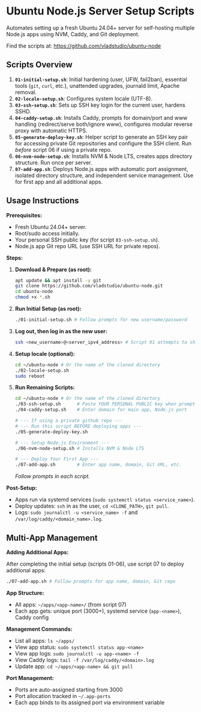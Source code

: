 # Ubuntu Node.js Server Setup Scripts

Automates setting up a fresh Ubuntu 24.04+ server for self-hosting multiple Node.js apps using NVM, Caddy, and Git deployment.

Find the scripts at: https://github.com/vladstudio/ubuntu-node

## Scripts Overview

1.  **`01-initial-setup.sh`**: Initial hardening (user, UFW, fail2ban), essential tools (`git`, `curl`, etc.), unattended upgrades, journald limit, Apache removal.
2.  **`02-locale-setup.sh`**: Configures system locale (UTF-8).
3.  **`03-ssh-setup.sh`**: Sets up SSH key login for the current user, hardens SSHD.
4.  **`04-caddy-setup.sh`**: Installs Caddy, prompts for domain/port and www handling (redirect/serve both/ignore www), configures modular reverse proxy with automatic HTTPS.
5.  **`05-generate-deploy-key.sh`**: Helper script to generate an SSH key pair for accessing private Git repositories and configure the SSH client. Run *before* script 06 if using a private repo.
6.  **`06-nvm-node-setup.sh`**: Installs NVM & Node LTS, creates apps directory structure. Run once per server.
7.  **`07-add-app.sh`**: Deploys Node.js apps with automatic port assignment, isolated directory structure, and independent service management. Use for first app and all additional apps.

## Usage Instructions

**Prerequisites:**
*   Fresh Ubuntu 24.04+ server.
*   Root/sudo access initially.
*   Your personal SSH public key (for script `03-ssh-setup.sh`).
*   Node.js app Git repo URL (use SSH URL for private repos).

**Steps:**

1.  **Download & Prepare (as root):**
    ```bash
    apt update && apt install -y git
    git clone https://github.com/vladstudio/ubuntu-node.git
    cd ubuntu-node
    chmod +x *.sh
    ```
2.  **Run Initial Setup (as root):**
    ```bash
    ./01-initial-setup.sh # Follow prompts for new username/password
    ```
3.  **Log out, then log in as the new user:**
    ```bash
    ssh <new_username>@<server_ipv4_address> # Script 01 attempts to show the IPv4
    ```
4.  **Setup locale (optional):**
    ```bash
    cd ~/ubuntu-node # Or the name of the cloned directory
    ./02-locale-setup.sh
    sudo reboot
    ```

5.  **Run Remaining Scripts:**
    ```bash
    cd ~/ubuntu-node # Or the name of the cloned directory
    ./03-ssh-setup.sh      # Paste YOUR PERSONAL PUBLIC key when prompted
    ./04-caddy-setup.sh    # Enter domain for main app, Node.js port

    # --- If using a private github repo ---
    # --- Run this script BEFORE deploying apps ---
    ./05-generate-deploy-key.sh

    # --- Setup Node.js Environment ---
    ./06-nvm-node-setup.sh # Installs NVM & Node LTS

    # --- Deploy Your First App ---
    ./07-add-app.sh        # Enter app name, domain, Git URL, etc.
    ```
    *Follow prompts in each script.*

**Post-Setup:**

*   Apps run via systemd services (`sudo systemctl status <service_name>`).
*   Deploy updates: `ssh` in as the user, `cd <CLONE_PATH>`, `git pull`.
*   Logs: `sudo journalctl -u <service_name> -f` and `/var/log/caddy/<domain_name>.log`.

## Multi-App Management

**Adding Additional Apps:**

After completing the initial setup (scripts 01-06), use script 07 to deploy additional apps:

```bash
./07-add-app.sh # Follow prompts for app name, domain, Git repo
```

**App Structure:**
*   All apps: `~/apps/<app-name>/` (from script 07)
*   Each app gets: unique port (3000+), systemd service (`app-<name>`), Caddy config

**Management Commands:**
*   List all apps: `ls ~/apps/`
*   View app status: `sudo systemctl status app-<name>`
*   View app logs: `sudo journalctl -u app-<name> -f`
*   View Caddy logs: `tail -f /var/log/caddy/<domain>.log`
*   Update app: `cd ~/apps/<app-name> && git pull`

**Port Management:**
*   Ports are auto-assigned starting from 3000
*   Port allocation tracked in `~/.app-ports`
*   Each app binds to its assigned port via environment variable
